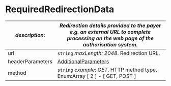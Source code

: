 
# RequiredRedirectionData

| *description*:   | *Redirection details provided to the payer e.g. an external URL to complete processing on the web page of the authorisation system.*|
|----|----|
| url |    ``` string ```  *maxLength: 2048*. Redirection URL.|
| headerParameters | [AdditionalParameters](?path=docs/schemas-md/AdditionalParameters.md)|
| method |    ``` string ```  *example: GET*. HTTP method type. Enum:Array [ 2 ] - [ GET, POST ]|




